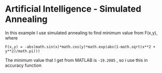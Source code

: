 # Artificial Intelligence - Simulated Annealing
In this example I use simulated annealing to find minimum value from F(x,y), where

```
F(x,y) = -abs(math.sin(x)*math.cos(y)*math.exp(abs(1-math.sqrt(x**2 + y**2)/math.pi)))
```
The minimum value that I get from MATLAB is `-19.2085` , so i use this in accuracy function 
